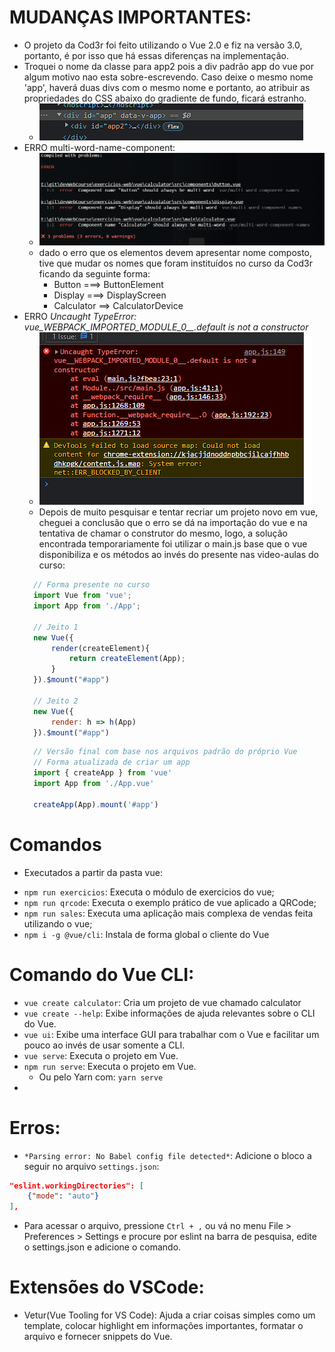 # MUDANÇAS IMPORTANTES:
* O projeto da Cod3r foi feito utilizando o Vue 2.0 e fiz na versão 3.0, portanto, é por isso que há essas diferenças na implementação.
* Troquei o nome da classe para app2 pois a div padrão app do vue por 
algum motivo nao esta sobre-escrevendo. Caso deixe o mesmo nome 'app', haverá duas divs com o mesmo nome e portanto, ao atribuir as propriedades do CSS abaixo do gradiente de fundo, ficará estranho.
  * ![alt](./imgs-Readme/0-app-nao-sobreescreve.PNG)
* ERRO multi-word-name-component:
  * ![alt](./imgs-Readme/1-multi-word-name-component.PNG)
  * dado o erro que os elementos devem apresentar nome composto, tive que mudar os nomes que foram instituídos no curso da Cod3r ficando da seguinte forma:
    * Button ===> ButtonElement
    * Display ===> DisplayScreen
    * Calculator ==> CalculatorDevice
* ERRO *Uncaught TypeError: vue_WEBPACK_IMPORTED_MODULE_0__.default is not a constructor*
  * ![alt](./imgs-Readme/2-erro-webpack.png)
  * Depois de muito pesquisar e tentar recriar um projeto novo em vue, cheguei a conclusão que o erro se dá na importação do vue e na tentativa de chamar o construtor do mesmo, logo, a solução encontrada temporariamente foi utilizar o main.js base que o vue disponibiliza e os métodos ao invés do presente nas video-aulas do curso:
  ```Javascript
    // Forma presente no curso
    import Vue from 'vue';
    import App from './App';

    // Jeito 1
    new Vue({
        render(createElement){
            return createElement(App);
        }
    }).$mount("#app")

    // Jeito 2
    new Vue({
        render: h => h(App)
    }).$mount("#app")
  ```
  ```Javascript
    // Versão final com base nos arquivos padrão do próprio Vue
    // Forma atualizada de criar um app
    import { createApp } from 'vue'
    import App from './App.vue'

    createApp(App).mount('#app')
  ```

# Comandos
- Executados a partir da pasta vue:
* `npm run exercicios`: Executa o módulo de exercicios do vue;
* `npm run qrcode`: Executa o exemplo prático de vue aplicado a QRCode;
* `npm run sales`: Executa uma aplicação mais complexa de vendas feita utilizando o vue;
* `npm i -g @vue/cli`: Instala de forma global o cliente do Vue

# Comando do Vue CLI:
- `vue create calculator`: Cria um projeto de vue chamado calculator
- `vue create --help`: Exibe informações de ajuda relevantes sobre o CLI do Vue.
- `vue ui`: Exibe uma interface GUI para trabalhar com o Vue e facilitar um pouco ao invés de usar somente a CLI.
- `vue serve`: Executa o projeto em Vue.
- `npm run serve`: Executa o projeto em Vue.
  - Ou pelo Yarn com: `yarn serve`
- 

# Erros:
- `*Parsing error: No Babel config file detected*`: Adicione o bloco a seguir no arquivo `settings.json`:
```JSON
"eslint.workingDirectories": [
    {"mode": "auto"}
],
```
  - Para acessar o arquivo, pressione `Ctrl + ,` ou vá no menu File > Preferences > Settings e procure por eslint na barra de pesquisa, edite o settings.json e adicione o comando.

# Extensões do VSCode:
- Vetur(Vue Tooling for VS Code): Ajuda a criar coisas simples como um template, colocar highlight em informações importantes, formatar o arquivo e fornecer snippets do Vue.